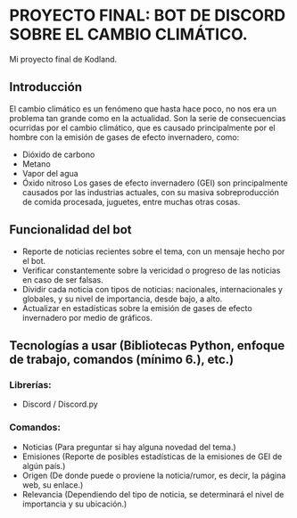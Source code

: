 # PROYECTO FINAL: BOT DE DISCORD SOBRE EL CAMBIO CLIMÁTICO.
Mi proyecto final de Kodland.
## Introducción
El cambio climático es un fenómeno que hasta hace poco, no nos era un problema tan grande como en la actualidad.
Son la serie de consecuencias ocurridas por el cambio climático, que es causado principalmente por el hombre con la emisión de gases de efecto invernadero, como:
- Dióxido de carbono
- Metano
- Vapor del agua
- Óxido nitroso
Los gases de efecto invernadero (GEI) son principalmente causados por las industrias actuales, con su masiva sobreproducción de comida procesada, juguetes, entre muchas otras cosas.


## Funcionalidad del bot
- Reporte de noticias recientes sobre el tema, con un mensaje hecho por el bot.
- Verificar constantemente sobre la vericidad o progreso de las noticias en caso de ser falsas.
- Dividir cada noticia con tipos de noticias: nacionales, internacionales y globales, y su nivel de importancia, desde bajo, a alto.
- Actualizar en estadísticas sobre la emisión de gases de efecto invernadero por medio de gráficos.


## Tecnologías a usar (Bibliotecas Python, enfoque de trabajo, comandos (mínimo 6.), etc.)
### Librerías:
- Discord / Discord.py

### Comandos:
- Noticias (Para preguntar si hay alguna novedad del tema.)
- Emisiones (Reporte de posibles estadísticas de la emisiones de GEI de algún país.)
- Origen (De donde puede o proviene la noticia/rumor, es decir, la página web, su enlace.)
- Relevancia (Dependiendo del tipo de noticia, se determinará el nivel de importancia y su ubicación.)

